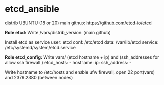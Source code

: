 # etcd_ansible
distrib UBUNTU (18 or 20)
main github: https://github.com/etcd-io/etcd

**Role etcd:**
Write /vars/distrib_version: (main github)

Install etcd as service
user: etcd
conf: /etc/etcd
data: /var/lib/etcd
service: /etc/systemd/system/etcd.service

**Role etcd_config:**
Write vars/ (etcd hostname + ip) and (ssh_addresses for allow ssh firewall )
etcd_hosts:
        - hostname: 
          ip: 
ssh_address:
        - 

Write hostname to /etc/hosts and 
enable ufw firewall, 
open 22 port(vars) and 2379:2380 (between nodes)
